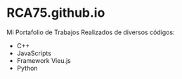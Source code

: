 # RCA75.github.io
Mi Portafolio de Trabajos Realizados de diversos códigos:

  - C++
  - JavaScripts
  - Framework Vieu.js
  - Python

